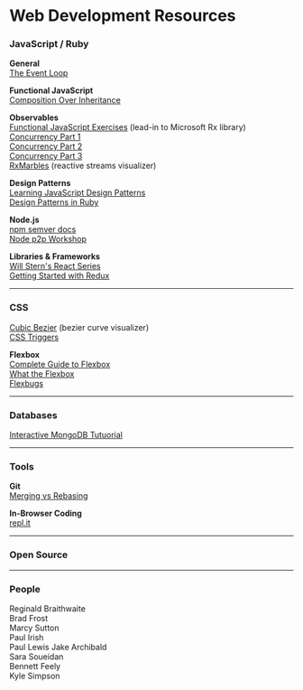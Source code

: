 # Web Development Resources

### JavaScript / Ruby
**General**  
[The Event Loop](https://www.youtube.com/watch?v=8aGhZQkoFbQ)  

**Functional JavaScript**  
[Composition Over Inheritance](https://youtu.be/wfMtDGfHWpA)  

**Observables**  
[Functional JavaScript Exercises](http://reactivex.io/learnrx/) (lead-in to Microsoft Rx library)  
[Concurrency Part 1](http://blog.getify.com/concurrently-javascript-1/)  
[Concurrency Part 2](http://blog.getify.com/concurrently-javascript-2/)  
[Concurrency Part 3](http://blog.getify.com/concurrently-javascript-3/)  
[RxMarbles](http://rxmarbles.com/) (reactive streams visualizer)  

**Design Patterns**  
[Learning JavaScript Design Patterns](http://addyosmani.com/resources/essentialjsdesignpatterns/book/ "Learning JavaScript Design Patterns")  
[Design Patterns in Ruby](https://dockyard.com/blog/categories/design-patterns)

**Node.js**  
[npm semver docs](https://docs.npmjs.com/misc/semver)  
[Node p2p Workshop](http://mafintosh.github.io/p2p-workshop/build/01.html)  

**Libraries & Frameworks**  
[Will Stern's React Series](https://www.youtube.com/playlist?list=PLoYCgNOIyGABj2GQSlDRjgvXtqfDxKm5b)  
[Getting Started with Redux](https://egghead.io/series/getting-started-with-redux?utm_source=drip&utm_medium=email&utm_campaign=you-ready-to-redux&__s=kexcide3evojdsaqd7a5 "By Dan Abramov")  

---

### CSS
[Cubic Bezier](http://cubic-bezier.com/) (bezier curve visualizer)  
[CSS Triggers](https://csstriggers.com/)  

**Flexbox**  
[Complete Guide to Flexbox](https://css-tricks.com/snippets/css/a-guide-to-flexbox/)  
[What the Flexbox](http://flexbox.io/)  
[Flexbugs](https://github.com/philipwalton/flexbugs)  

---

### Databases
[Interactive MongoDB Tutuorial](http://mongly.openmymind.net/tutorial/index)  

---

### Tools
**Git**  
[Merging vs Rebasing](https://www.atlassian.com/git/tutorials/merging-vs-rebasing/)  

**In-Browser Coding**  
[repl.it](https://repl.it/)  

---

### Open Source

---

### People  
Reginald Braithwaite  
Brad Frost  
Marcy Sutton  
Paul Irish  
Paul Lewis
Jake Archibald  
Sara Soueidan  
Bennett Feely  
Kyle Simpson  
